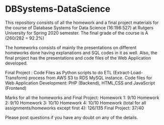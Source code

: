 # DBSystems-DataScience
This repository consists of all the homework and a final project materials for the course of Database Systems for Data Science (16:198:527) at Rutgers University for Spring 2020 semester. The final grade of the course is A (260/282 = 92.2%)


The homeworks consists of mainly the presentations on different homeworks done having explanations and SQL codes in it as well. Also, the final project has the presentations and code files of the Web Application developed.


Final Project :
Code Files as Python scripts to do ETL (Extract-Load-Transform) process from AWS S3 to RDS MySQL instance.
Code files for Web Application Development: PHP (Backend), HTML,CSS and JavaScript (Frontend)


Marks for all the homeworks and Final Project:
  Homework 1: 9/10
  Homework 2: 9/10
  Homework 3: 10/10
  Homework 4: 10/10
  Homework (total for all assignments/homeworks except first 4): 126/135
  Final Project: 37/40

Please post questions if you have any doubt on any of the details.
